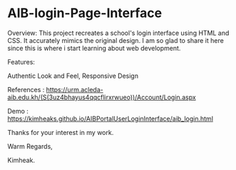 # AIB-login-Page-Interface
Overview:
This project recreates a school's login interface using HTML and CSS. It accurately mimics the original design. I am so glad to share it here since this is where i start learning about web development.

Features:

Authentic Look and Feel,
Responsive Design

References : https://urm.acleda-aib.edu.kh/(S(3uz4bhayus4qqcflirxrwueo))/Account/Login.aspx    

Demo : https://kimheaks.github.io/AIBPortalUserLoginInterface/aib_login.html    

Thanks for your interest in my work. 

Warm Regards,

Kimheak.
